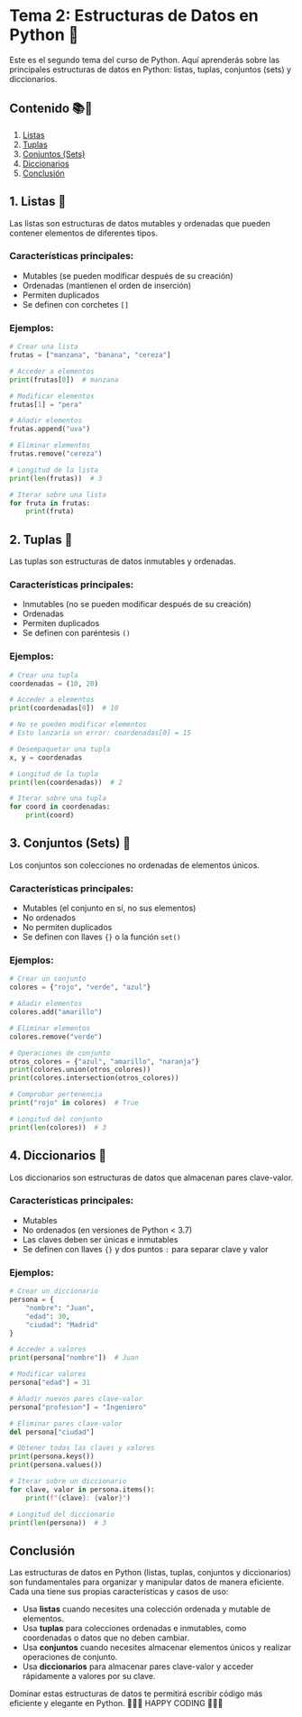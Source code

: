 # Tema 2: Estructuras de Datos en Python 🐍

Este es el segundo tema del curso de Python. Aquí aprenderás sobre las principales estructuras de datos en Python: listas, tuplas, conjuntos (sets) y diccionarios.

## Contenido 📚🙌
1. [Listas](./05_Listas.py)
2. [Tuplas](./06_Tuplas.py)
3. [Conjuntos (Sets)](./07_Sets_Conjunto.py)
4. [Diccionarios](./08_Diccionarios.py)
5. [Conclusión](#conclusión)

## 1. Listas 📘

Las listas son estructuras de datos mutables y ordenadas que pueden contener elementos de diferentes tipos.

### Características principales:
- Mutables (se pueden modificar después de su creación)
- Ordenadas (mantienen el orden de inserción)
- Permiten duplicados
- Se definen con corchetes `[]`

### Ejemplos:

```python
# Crear una lista
frutas = ["manzana", "banana", "cereza"]

# Acceder a elementos
print(frutas[0])  # manzana

# Modificar elementos
frutas[1] = "pera"

# Añadir elementos
frutas.append("uva")

# Eliminar elementos
frutas.remove("cereza")

# Longitud de la lista
print(len(frutas))  # 3

# Iterar sobre una lista
for fruta in frutas:
    print(fruta)
```

## 2. Tuplas 📘

Las tuplas son estructuras de datos inmutables y ordenadas.

### Características principales:
- Inmutables (no se pueden modificar después de su creación)
- Ordenadas
- Permiten duplicados
- Se definen con paréntesis `()`

### Ejemplos:

```python
# Crear una tupla
coordenadas = (10, 20)

# Acceder a elementos
print(coordenadas[0])  # 10

# No se pueden modificar elementos
# Esto lanzaría un error: coordenadas[0] = 15

# Desempaquetar una tupla
x, y = coordenadas

# Longitud de la tupla
print(len(coordenadas))  # 2

# Iterar sobre una tupla
for coord in coordenadas:
    print(coord)
```

## 3. Conjuntos (Sets) 📘

Los conjuntos son colecciones no ordenadas de elementos únicos.

### Características principales:
- Mutables (el conjunto en sí, no sus elementos)
- No ordenados
- No permiten duplicados
- Se definen con llaves `{}` o la función `set()`

### Ejemplos:

```python
# Crear un conjunto
colores = {"rojo", "verde", "azul"}

# Añadir elementos
colores.add("amarillo")

# Eliminar elementos
colores.remove("verde")

# Operaciones de conjunto
otros_colores = {"azul", "amarillo", "naranja"}
print(colores.union(otros_colores))
print(colores.intersection(otros_colores))

# Comprobar pertenencia
print("rojo" in colores)  # True

# Longitud del conjunto
print(len(colores))  # 3
```

## 4. Diccionarios 📘

Los diccionarios son estructuras de datos que almacenan pares clave-valor.

### Características principales:
- Mutables
- No ordenados (en versiones de Python < 3.7)
- Las claves deben ser únicas e inmutables
- Se definen con llaves `{}` y dos puntos `:` para separar clave y valor

### Ejemplos:

```python
# Crear un diccionario
persona = {
    "nombre": "Juan",
    "edad": 30,
    "ciudad": "Madrid"
}

# Acceder a valores
print(persona["nombre"])  # Juan

# Modificar valores
persona["edad"] = 31

# Añadir nuevos pares clave-valor
persona["profesion"] = "Ingeniero"

# Eliminar pares clave-valor
del persona["ciudad"]

# Obtener todas las claves y valores
print(persona.keys())
print(persona.values())

# Iterar sobre un diccionario
for clave, valor in persona.items():
    print(f"{clave}: {valor}")

# Longitud del diccionario
print(len(persona))  # 3
```

## Conclusión

Las estructuras de datos en Python (listas, tuplas, conjuntos y diccionarios) son fundamentales para organizar y manipular datos de manera eficiente. Cada una tiene sus propias características y casos de uso:

- Usa **listas** cuando necesites una colección ordenada y mutable de elementos.
- Usa **tuplas** para colecciones ordenadas e inmutables, como coordenadas o datos que no deben cambiar.
- Usa **conjuntos** cuando necesites almacenar elementos únicos y realizar operaciones de conjunto.
- Usa **diccionarios** para almacenar pares clave-valor y acceder rápidamente a valores por su clave.

Dominar estas estructuras de datos te permitirá escribir código más eficiente y elegante en Python.
💜💜💜 HAPPY CODING 💜💜💜